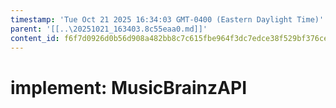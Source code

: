 ```yaml
---
timestamp: 'Tue Oct 21 2025 16:34:03 GMT-0400 (Eastern Daylight Time)'
parent: '[[..\20251021_163403.8c55eaa0.md]]'
content_id: f6f7d0926d0b56d908a482bb8c7c615fbe964f3dc7edce38f529bf376ced93b7
---
```


# implement: MusicBrainzAPI
